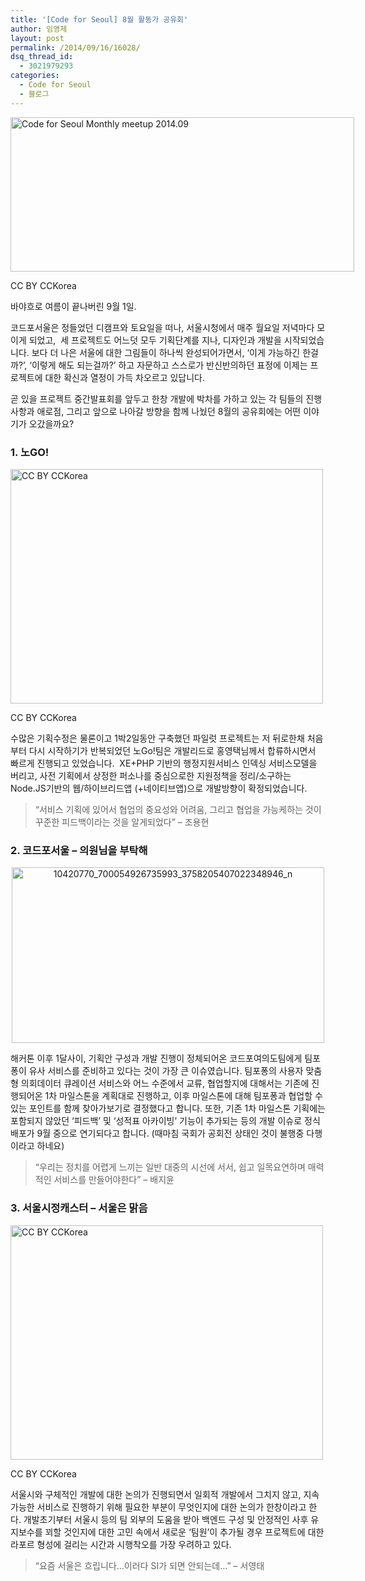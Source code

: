 ```yaml
---
title: '[Code for Seoul] 8월 활동가 공유회'
author: 임영제
layout: post
permalink: /2014/09/16/16028/
dsq_thread_id:
  - 3021979293
categories:
  - Code for Seoul
  - 블로그
---
```

<div id="attachment_16062" style="width: 560px" class="wp-caption aligncenter">
  <a href="http://codenamu.org/wp-content/uploads/2014/09/14941929737_988d48f867_o-e1410816448643.jpg"><img class="wp-image-16062" src="http://codenamu.org/wp-content/uploads/2014/09/14941929737_988d48f867_o-e1410816448643.jpg" alt="Code for Seoul Monthly meetup 2014.09" width="550" height="247" /></a><p class="wp-caption-text">
    CC BY CCKorea
  </p>
</div>

바야흐로 여름이 끝나버린 9월 1일.

코드포서울은 정들었던 디캠프와 토요일을 떠나, 서울시청에서 매주 월요일 저녁마다 모이게 되었고,  세 프로젝트도 어느덧 모두 기획단계를 지나, 디자인과 개발을 시작되었습니다. 보다 더 나은 서울에 대한 그림들이 하나씩 완성되어가면서, &#8216;이게 가능하긴 한걸까?&#8217;, &#8216;이렇게 해도 되는걸까?&#8217; 하고 자문하고 스스로가 반신반의하던 표정에 이제는 프로젝트에 대한 확신과 열정이 가득 차오르고 있답니다.

곧 있을 프로젝트 중간발표회를 앞두고 한창 개발에 박차를 가하고 있는 각 팀들의 진행사항과 애로점, 그리고 앞으로 나아갈 방향을 함께 나눴던 8월의 공유회에는 어떤 이야기가 오갔을까요?

### 1. 노GO!

<div id="attachment_16066" style="width: 510px" class="wp-caption aligncenter">
  <a href="http://codenamu.org/wp-content/uploads/2014/09/15063709942_7843977e1d_z-e1410817457740.jpg"><img class="size-full wp-image-16066" src="http://codenamu.org/wp-content/uploads/2014/09/15063709942_7843977e1d_z-e1410817457740.jpg" alt="CC BY CCKorea" width="500" height="375" /></a><p class="wp-caption-text">
    CC BY CCKorea
  </p>
</div>

수많은 기획수정은 물론이고 1박2일동안 구축했던 파일럿 프로젝트는 저 뒤로한채 처음부터 다시 시작하기가 반복되었던 노Go!팀은 개발리드로 홍영택님께서 합류하시면서 빠르게 진행되고 있었습니다.  XE+PHP 기반의 행정지원서비스 인덱싱 서비스모델을 버리고, 사전 기획에서 상정한 퍼소나를 중심으로한 지원정책을 정리/소구하는 Node.JS기반의 웹/하이브리드앱 (+네이티브앱)으로 개발방향이 확정되었습니다.

> &#8220;서비스 기획에 있어서 협업의 중요성와 어려움, 그리고 협업을 가능케하는 것이 꾸준한 피드백이라는 것을 알게되었다&#8221; &#8211; 조용현

### 2. 코드포서울 &#8211; 의원님을 부탁해

<p style="text-align: center;">
  <a href="http://codenamu.org/wp-content/uploads/2014/09/10420770_700054926735993_3758205407022348946_n-e1410817923687.jpg"><img class="aligncenter size-full wp-image-16068" src="http://codenamu.org/wp-content/uploads/2014/09/10420770_700054926735993_3758205407022348946_n-e1410817923687.jpg" alt="10420770_700054926735993_3758205407022348946_n" width="500" height="281" /></a>
</p>

해커톤 이후 1달사이, 기획안 구성과 개발 진행이 정체되어온 코드포여의도팀에게 팀포퐁이 유사 서비스를 준비하고 있다는 것이 가장 큰 이슈였습니다. 팀포퐁의 사용자 맞춤형 의회데이터 큐레이션 서비스와 어느 수준에서 교류, 협업할지에 대해서는 기존에 진행되어온 1차 마일스톤을 계획대로 진행하고, 이후 마일스톤에 대해 팀포퐁과 협업할 수 있는 포인트를 함께 찾아가보기로 결정했다고 합니다. 또한, 기존 1차 마일스톤 기획에는 포함되지 않았던 &#8216;피드백&#8217; 및 &#8216;성적표 아카이빙&#8217; 기능이 추가되는 등의 개발 이슈로 정식배포가 9월 중으로 연기되다고 합니다. (때마침 국회가 공회전 상태인 것이 불행중 다행이라고 하네요)

> &#8220;우리는 정치를 어렵게 느끼는 일반 대중의 시선에 서서, 쉽고 일목요연하며 매력적인 서비스를 만들어야한다&#8221; &#8211; 배지윤

### **3. 서울시정캐스터 &#8211; 서울은 맑음**

<div id="attachment_16065" style="width: 510px" class="wp-caption aligncenter">
  <a href="http://codenamu.org/wp-content/uploads/2014/09/15039654816_87dd5e15b2_z-e1410817470723.jpg"><img class="size-full wp-image-16065" src="http://codenamu.org/wp-content/uploads/2014/09/15039654816_87dd5e15b2_z-e1410817470723.jpg" alt="CC BY CCKorea" width="500" height="375" /></a><p class="wp-caption-text">
    CC BY CCKorea
  </p>
</div>

서울시와 구체적인 개발에 대한 논의가 진행되면서 일회적 개발에서 그치지 않고, 지속가능한 서비스로 진행하기 위해 필요한 부분이 무엇인지에 대한 논의가 한창이라고 한다. 개발초기부터 서울시 등의 팀 외부의 도움을 받아 백엔드 구성 및 안정적인 사후 유지보수를 꾀할 것인지에 대한 고민 속에서 새로운 &#8216;팀원&#8217;이 추가될 경우 프로젝트에 대한 라포르 형성에 걸리는 시간과 시행착오를 가장 우려하고 있다.

> &#8220;요즘 서울은 흐립니다&#8230;이러다 SI가 되면 안되는데&#8230;&#8221; &#8211; 서영태